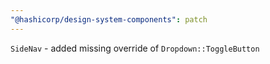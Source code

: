 ```yaml
---
"@hashicorp/design-system-components": patch
---
```


`SideNav` - added missing override of `Dropdown::ToggleButton`
